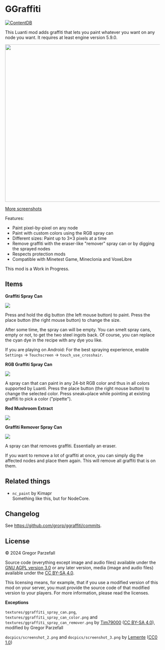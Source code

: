 # GGraffiti

[![ContentDB](https://content.luanti.org/packages/grorp/ggraffiti/shields/downloads/)](https://content.luanti.org/packages/grorp/ggraffiti/)

This Luanti mod adds graffiti that lets you paint whatever you want on any node you want. It requires at least engine version 5.9.0.

<img src="./docpics/screenshot_1.png" style="width: 512px;" />

[More screenshots](./SCREENSHOTS.md)

Features:

- Paint pixel-by-pixel on any node
- Paint with custom colors using the RGB spray can
- Different sizes: Paint up to 3×3 pixels at a time
- Remove graffiti with the eraser-like "remover" spray can or by digging the sprayed nodes
- Respects protection mods
- Compatible with Minetest Game, Mineclonia and VoxeLibre

This mod is a Work in Progress.

## Items

**Graffiti Spray Can**

![](./docpics/recipe_spray_can_mtg.png)

Press and hold the dig button (the left mouse button) to paint. Press the place button (the right mouse button) to change the size.

After some time, the spray can will be empty. You can smelt spray cans, empty or not, to get the two steel ingots back. Of course, you can replace the cyan dye in the recipe with any dye you like.

If you are playing on Android: For the best spraying experience, enable `Settings` → `Touchscreen` → `touch_use_crosshair`.

**RGB Graffiti Spray Can**

![](./docpics/recipe_rgb_spray_can_mtg.png)

A spray can that can paint in any 24-bit RGB color and thus in all colors supported by Luanti. Press the place button (the right mouse button) to change the selected color. Press sneak+place while pointing at existing graffiti to pick a color ("pipette").

**Red Mushroom Extract**

![](./docpics/recipe_red_mushroom_extract_mtg.png)

**Graffiti Remover Spray Can**

![](./docpics/recipe_remover_spray_can_mtg.png)

A spray can that removes graffiti. Essentially an eraser.

If you want to remove a lot of graffiti at once, you can simply dig the affected nodes and place them again. This will remove all graffiti that is on them.

## Related things

- `nc_paint` by Kimapr  
  Something like this, but for NodeCore.

## Changelog

See https://github.com/grorp/ggraffiti/commits.

## License

© 2024 Gregor Parzefall

Source code (everything except image and audio files) available under the [GNU AGPL version 3.0](https://www.gnu.org/licenses/agpl-3.0.html) or any later version, media (image and audio files) available under the [CC BY-SA 4.0](https://creativecommons.org/licenses/by-sa/4.0/).

This licensing means, for example, that if you use a modified version of this mod on your server, you must provide the source code of that modified version to your players. For more information, please read the licenses.

**Exceptions**

`textures/ggraffiti_spray_can.png`, `textures/ggraffiti_spray_can_color.png` and `textures/ggraffiti_spray_can_remover.png` by [Tim79000](https://github.com/Tim79000) ([CC BY-SA 4.0](https://creativecommons.org/licenses/by-sa/4.0/)), modified by Gregor Parzefall

`docpics/screenshot_2.png` and `docpics/screenshot_3.png` by [Lemente](https://github.com/Lemente) ([CC0 1.0](https://creativecommons.org/publicdomain/zero/1.0/))

